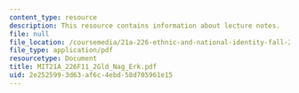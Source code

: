 ```yaml
---
content_type: resource
description: This resource contains information about lecture notes.
file: null
file_location: /coursemedia/21a-226-ethnic-and-national-identity-fall-2011/2e2525993d63af6c4ebd58d705961e15_MIT21A_226F11_2Gld_Nag_Erk.pdf
file_type: application/pdf
resourcetype: Document
title: MIT21A_226F11_2Gld_Nag_Erk.pdf
uid: 2e252599-3d63-af6c-4ebd-58d705961e15
---
```

